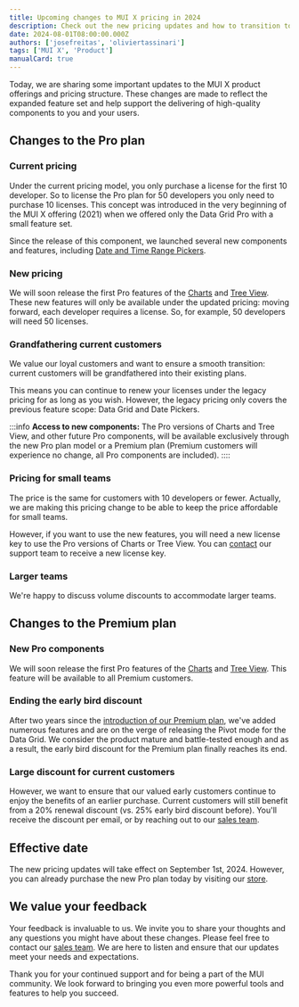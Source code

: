 ```yaml
---
title: Upcoming changes to MUI X pricing in 2024
description: Check out the new pricing updates and how to transition to the new model.
date: 2024-08-01T08:00:00.000Z
authors: ['josefreitas', 'oliviertassinari']
tags: ['MUI X', 'Product']
manualCard: true
---
```


Today, we are sharing some important updates to the MUI X product offerings and pricing structure.
These changes are made to reflect the expanded feature set and help support the delivering of high-quality components to you and your users.

## Changes to the Pro plan

### Current pricing

Under the current pricing model, you only purchase a license for the first 10 developer.
So to license the Pro plan for 50 developers you only need to purchase 10 licenses.
This concept was introduced in the very beginning of the MUI X offering (2021) when we offered only the Data Grid Pro with a small feature set.

Since the release of this component, we launched several new components and features, including [Date and Time Range Pickers](/x/react-date-pickers/date-time-range-picker/).

### New pricing

We will soon release the first Pro features of the [Charts](/x/react-charts/) and [Tree View](/x/react-tree-view/).
These new features will only be available under the updated pricing: moving forward, each developer requires a license. So, for example, 50 developers will need 50 licenses.

### Grandfathering current customers

We value our loyal customers and want to ensure a smooth transition: current customers will be grandfathered into their existing plans.

This means you can continue to renew your licenses under the legacy pricing for as long as you wish.
However, the legacy pricing only covers the previous feature scope: Data Grid and Date Pickers.

:::info
**Access to new components:** The Pro versions of Charts and Tree View, and other future Pro components, will be available exclusively through the new Pro plan model or a Premium plan (Premium customers will experience no change, all Pro components are included).
::::

### Pricing for small teams

The price is the same for customers with 10 developers or fewer.
Actually, we are making this pricing change to be able to keep the price affordable for small teams.

However, if you want to use the new features, you will need a new license key to use the Pro versions of Charts or Tree View.
You can [contact](https://support.mui.com/hc/en-us/requests/new) our support team to receive a new license key.

### Larger teams

We're happy to discuss volume discounts to accommodate larger teams.

## Changes to the Premium plan

### New Pro components

We will soon release the first Pro features of the [Charts](/x/react-charts/) and [Tree View](/x/react-tree-view/).
This feature will be available to all Premium customers.

### Ending the early bird discount

After two years since the [introduction of our Premium plan](/blog/premium-plan-release/), we've added numerous features and are on the verge of releasing the Pivot mode for the Data Grid.
We consider the product mature and battle-tested enough and as a result, the early bird discount for the Premium plan finally reaches its end.

### Large discount for current customers

However, we want to ensure that our valued early customers continue to enjoy the benefits of an earlier purchase.
Current customers will still benefit from a 20% renewal discount (vs. 25% early bird discount before).
You'll receive the discount per email, or by reaching out to our [sales team](mailto:sales@mui.com).

## Effective date

The new pricing updates will take effect on September 1st, 2024. However, you can already purchase the new Pro plan today by visiting our [store](https://mui.com/store/items/mui-x-pro-q3-2024/).

## We value your feedback

Your feedback is invaluable to us.
We invite you to share your thoughts and any questions you might have about these changes.
Please feel free to contact our [sales team](mailto:sales@mui.com).
We are here to listen and ensure that our updates meet your needs and expectations.

Thank you for your continued support and for being a part of the MUI community. We look forward to bringing you even more powerful tools and features to help you succeed.
